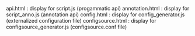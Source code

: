 api.html : display for script.js (progammatic api)
annotation.html : display for script_anno.js (annotation api)
config.html : display for config_generator.js (externalized configuration file)
configsource.html : display for configsource_generator.js (configsource.conf file)
